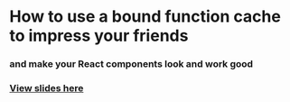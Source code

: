 # How to use a bound function cache to impress your friends
### and make your React components look and work good

### [View slides here](https://benwiley4000.github.io/why-bind-cache)
